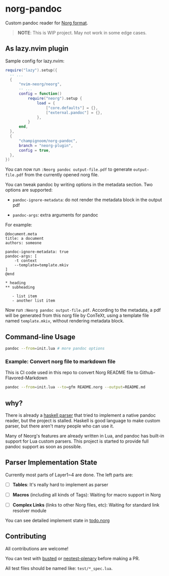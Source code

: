 # norg-pandoc

Custom pandoc reader for [Norg
format](https://github.com/nvim-neorg/norg-specs).

> **NOTE**: This is WIP project. May not work in some edge cases.

## As lazy.nvim plugin

Sample config for lazy.nvim:

``` lua
require("lazy").setup({
  -- ...
  {
      "nvim-neorg/neorg",
      -- ...
      config = function()
          require("neorg").setup {
              load = {
                  ["core.defaults"] = {},
                  ["external.pandoc"] = {},
              },
          }
      end,
  },
  {
      "champignoom/norg-pandoc",
      branch = "neorg-plugin",
      config = true,
  },
})
```

You can now run `:Neorg pandoc output-file.pdf` to generate
`output-file.pdf` from the currently opened norg file.

You can tweak pandoc by writing options in the metadata section. Two
options are supported:

- `pandoc-ignore-metadata`: do not render the metadata block in the
  output pdf

- `pandoc-args`: extra arguments for pandoc

For example:

``` norg
@document.meta
title: a document
authors: someone

pandoc-ignore-metadata: true
pandoc-args: [
    -t context
    --template=template.mkiv
]
@end

* heading
** subheading

   - list item
   - another list item
```

Now run `:Neorg pandoc output-file.pdf`. According to the metadata, a
pdf will be generated from this norg file by ConTeXt, using a template
file named `template.mkiv`, without rendering metadata block.

## Command-line Usage

``` bash
pandoc --from=init.lua # more pandoc options
```

### Example: Convert norg file to markdown file

This is CI code used in this repo to convert Norg README file to
Github-Flavored-Markdown

``` bash
pandoc --from=init.lua --to=gfm README.norg --output=README.md
```

## why?

There is already a [haskell
parser](https://github.com/Simre1/neorg-haskell-parser) that tried to
implement a native pandoc reader, but the project is stalled. Haskell is
good language to make custom parser, but there aren't many people who
can use it.

Many of Neorg's features are already written in Lua, and pandoc has
built-in support for Lua custom parsers. This project is started to
provide full pandoc support as soon as possible.

## Parser Implementation State

Currently most parts of Layer1~4 are done. The left parts are:

- [ ] **Tables**: It's really hard to implement as parser

- [ ] **Macros** (including all kinds of Tags): Waiting for macro
  support in Norg

- [ ] **Complex Links** (links to other Norg files, etc): Waiting for
  standard link resolver module

You can see detailed implement state in [todo.norg](./todo.norg)

## Contributing

All contributions are welcome!

You can test with [busted](https://github.com/lunarmodules/busted) or
[neotest-plenary](https://github.com/nvim-neotest/neotest-plenary)
before making a PR.

All test files should be named like: `test/*_spec.lua`.
